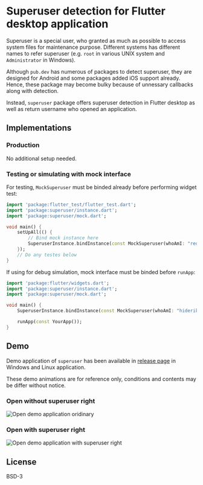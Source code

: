 # Superuser detection for Flutter desktop application

Superuser is a special user, who granted as much as possible to access system files for maintenance purpose. Different systems has different names to refer superuser (e.g. `root` in various UNIX system and `Administrator` in Windows). 

Although `pub.dev` has numerous of packages to detect superuser, they are designed for Android and some packages added iOS support already. Hence, these package may become bulky because of unnessary callbacks along with detection.

Instead, `superuser` package offers superuser detection in Flutter desktop as well as return username who opened an application.

## Implementations

### Production

No additional setup needed.

### Testing or simulating with mock interface

For testing, `MockSuperuser` must be binded already before performing widget test:

```dart
import 'package:flutter_test/flutter_test.dart';
import 'package:superuser/instance.dart';
import 'package:superuser/mock.dart';

void main() {
    setUpAll(() {
        // Bind mock instance here
        SuperuserInstance.bindInstance(const MockSuperuser(whoAmI: "reonaw"));
    });
    // Do any testes below
}
```

If using for debug simulation, mock interface must be binded before `runApp`:

```dart
import 'package:flutter/widgets.dart';
import 'package:superuser/instance.dart';
import 'package:superuser/mock.dart';

void main() {
    SuperuserInstance.bindInstance(const MockSuperuser(whoAmI: "hiderik", isSuperuser: true, isActivated: true));

    runApp(const YourApp());
}
```

## Demo

Demo application of `superuser` has been available in [release page](https://github.com/rk0cc/superuser/releases) in Windows and Linux application.

These demo animations are for reference only, conditions and contents may be differ without notice.

### Open without superuser right

![Open demo application oridinary](https://github.com/user-attachments/assets/5b973019-c6d6-4466-9f60-01c86b06c1c8)

### Open with superuser right

![Open demo application with superuser right](https://github.com/user-attachments/assets/9df848b1-b7ff-4568-b961-347ec42cbbd6)

## License

BSD-3
